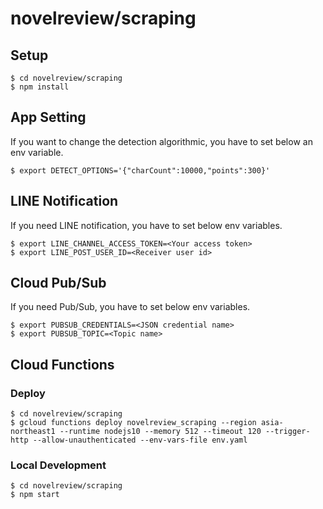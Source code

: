 # novelreview/scraping

## Setup
```
$ cd novelreview/scraping
$ npm install
```

## App Setting
If you want to change the detection algorithmic, you have to set below an env variable.
```
$ export DETECT_OPTIONS='{"charCount":10000,"points":300}'
```


## LINE Notification
If you need LINE notification, you have to set below env variables.
```
$ export LINE_CHANNEL_ACCESS_TOKEN=<Your access token>
$ export LINE_POST_USER_ID=<Receiver user id>
```


## Cloud Pub/Sub
If you need Pub/Sub, you have to set below env variables.
```
$ export PUBSUB_CREDENTIALS=<JSON credential name>
$ export PUBSUB_TOPIC=<Topic name>
```


## Cloud Functions
### Deploy
```
$ cd novelreview/scraping
$ gcloud functions deploy novelreview_scraping --region asia-northeast1 --runtime nodejs10 --memory 512 --timeout 120 --trigger-http --allow-unauthenticated --env-vars-file env.yaml
```


### Local Development
```
$ cd novelreview/scraping
$ npm start
```
